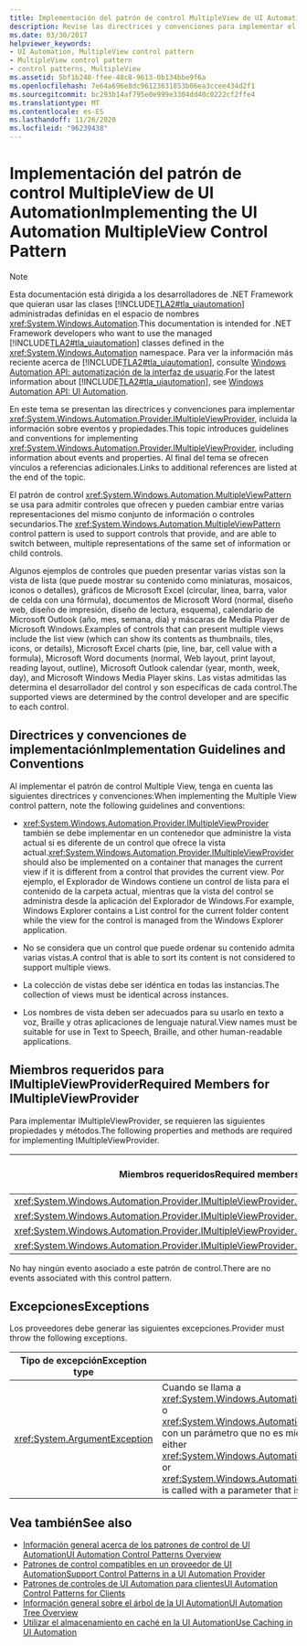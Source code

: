 ```yaml
---
title: Implementación del patrón de control MultipleView de UI Automation
description: Revise las directrices y convenciones para implementar el patrón de control MultipleView en la automatización de la interfaz de usuario. Consulte los miembros necesarios para la interfaz IMultipleViewProvider.
ms.date: 03/30/2017
helpviewer_keywords:
- UI Automation, MultipleView control pattern
- MultipleView control pattern
- control patterns, MultipleView
ms.assetid: 5bf1b248-ffee-48c8-9613-0b134bbe9f6a
ms.openlocfilehash: 7e64a696e8dc96123631853b06ea3ccee434d2f1
ms.sourcegitcommit: bc293b14af795e0e999e3304dd40c0222cf2ffe4
ms.translationtype: MT
ms.contentlocale: es-ES
ms.lasthandoff: 11/26/2020
ms.locfileid: "96239438"
---
```

# <a name="implementing-the-ui-automation-multipleview-control-pattern"></a><span data-ttu-id="48e05-104">Implementación del patrón de control MultipleView de UI Automation</span><span class="sxs-lookup"><span data-stu-id="48e05-104">Implementing the UI Automation MultipleView Control Pattern</span></span>

> [!NOTE]
> <span data-ttu-id="48e05-105">Esta documentación está dirigida a los desarrolladores de .NET Framework que quieran usar las clases [!INCLUDE[TLA2#tla_uiautomation](../../../includes/tla2sharptla-uiautomation-md.md)] administradas definidas en el espacio de nombres <xref:System.Windows.Automation>.</span><span class="sxs-lookup"><span data-stu-id="48e05-105">This documentation is intended for .NET Framework developers who want to use the managed [!INCLUDE[TLA2#tla_uiautomation](../../../includes/tla2sharptla-uiautomation-md.md)] classes defined in the <xref:System.Windows.Automation> namespace.</span></span> <span data-ttu-id="48e05-106">Para ver la información más reciente acerca de [!INCLUDE[TLA2#tla_uiautomation](../../../includes/tla2sharptla-uiautomation-md.md)], consulte [Windows Automation API: automatización de la interfaz de usuario](/windows/win32/winauto/entry-uiauto-win32).</span><span class="sxs-lookup"><span data-stu-id="48e05-106">For the latest information about [!INCLUDE[TLA2#tla_uiautomation](../../../includes/tla2sharptla-uiautomation-md.md)], see [Windows Automation API: UI Automation](/windows/win32/winauto/entry-uiauto-win32).</span></span>  
  
 <span data-ttu-id="48e05-107">En este tema se presentan las directrices y convenciones para implementar <xref:System.Windows.Automation.Provider.IMultipleViewProvider>, incluida la información sobre eventos y propiedades.</span><span class="sxs-lookup"><span data-stu-id="48e05-107">This topic introduces guidelines and conventions for implementing <xref:System.Windows.Automation.Provider.IMultipleViewProvider>, including information about events and properties.</span></span> <span data-ttu-id="48e05-108">Al final del tema se ofrecen vínculos a referencias adicionales.</span><span class="sxs-lookup"><span data-stu-id="48e05-108">Links to additional references are listed at the end of the topic.</span></span>  
  
 <span data-ttu-id="48e05-109">El patrón de control <xref:System.Windows.Automation.MultipleViewPattern> se usa para admitir controles que ofrecen y pueden cambiar entre varias representaciones del mismo conjunto de información o controles secundarios.</span><span class="sxs-lookup"><span data-stu-id="48e05-109">The <xref:System.Windows.Automation.MultipleViewPattern> control pattern is used to support controls that provide, and are able to switch between, multiple representations of the same set of information or child controls.</span></span>  
  
 <span data-ttu-id="48e05-110">Algunos ejemplos de controles que pueden presentar varias vistas son la vista de lista (que puede mostrar su contenido como miniaturas, mosaicos, iconos o detalles), gráficos de Microsoft Excel (circular, línea, barra, valor de celda con una fórmula), documentos de Microsoft Word (normal, diseño web, diseño de impresión, diseño de lectura, esquema), calendario de Microsoft Outlook (año, mes, semana, día) y máscaras de Media Player de Microsoft Windows.</span><span class="sxs-lookup"><span data-stu-id="48e05-110">Examples of controls that can present multiple views include the list view (which can show its contents as thumbnails, tiles, icons, or details), Microsoft Excel charts (pie, line, bar, cell value with a formula), Microsoft Word documents (normal, Web layout, print layout, reading layout, outline), Microsoft Outlook calendar (year, month, week, day), and Microsoft Windows Media Player skins.</span></span> <span data-ttu-id="48e05-111">Las vistas admitidas las determina el desarrollador del control y son específicas de cada control.</span><span class="sxs-lookup"><span data-stu-id="48e05-111">The supported views are determined by the control developer and are specific to each control.</span></span>  
  
<a name="Implementation_Guidelines_and_Conventions"></a>

## <a name="implementation-guidelines-and-conventions"></a><span data-ttu-id="48e05-112">Directrices y convenciones de implementación</span><span class="sxs-lookup"><span data-stu-id="48e05-112">Implementation Guidelines and Conventions</span></span>  

 <span data-ttu-id="48e05-113">Al implementar el patrón de control Multiple View, tenga en cuenta las siguientes directrices y convenciones:</span><span class="sxs-lookup"><span data-stu-id="48e05-113">When implementing the Multiple View control pattern, note the following guidelines and conventions:</span></span>  
  
- <span data-ttu-id="48e05-114"><xref:System.Windows.Automation.Provider.IMultipleViewProvider> también se debe implementar en un contenedor que administre la vista actual si es diferente de un control que ofrece la vista actual.</span><span class="sxs-lookup"><span data-stu-id="48e05-114"><xref:System.Windows.Automation.Provider.IMultipleViewProvider> should also be implemented on a container that manages the current view if it is different from a control that provides the current view.</span></span> <span data-ttu-id="48e05-115">Por ejemplo, el Explorador de Windows contiene un control de lista para el contenido de la carpeta actual, mientras que la vista del control se administra desde la aplicación del Explorador de Windows.</span><span class="sxs-lookup"><span data-stu-id="48e05-115">For example, Windows Explorer contains a List control for the current folder content while the view for the control is managed from the Windows Explorer application.</span></span>  
  
- <span data-ttu-id="48e05-116">No se considera que un control que puede ordenar su contenido admita varias vistas.</span><span class="sxs-lookup"><span data-stu-id="48e05-116">A control that is able to sort its content is not considered to support multiple views.</span></span>  
  
- <span data-ttu-id="48e05-117">La colección de vistas debe ser idéntica en todas las instancias.</span><span class="sxs-lookup"><span data-stu-id="48e05-117">The collection of views must be identical across instances.</span></span>  
  
- <span data-ttu-id="48e05-118">Los nombres de vista deben ser adecuados para su usarlo en texto a voz, Braille y otras aplicaciones de lenguaje natural.</span><span class="sxs-lookup"><span data-stu-id="48e05-118">View names must be suitable for use in Text to Speech, Braille, and other human-readable applications.</span></span>  
  
<a name="Required_Members_for_IMultipleViewProvider"></a>

## <a name="required-members-for-imultipleviewprovider"></a><span data-ttu-id="48e05-119">Miembros requeridos para IMultipleViewProvider</span><span class="sxs-lookup"><span data-stu-id="48e05-119">Required Members for IMultipleViewProvider</span></span>  

 <span data-ttu-id="48e05-120">Para implementar IMultipleViewProvider, se requieren las siguientes propiedades y métodos.</span><span class="sxs-lookup"><span data-stu-id="48e05-120">The following properties and methods are required for implementing IMultipleViewProvider.</span></span>  
  
|<span data-ttu-id="48e05-121">Miembros requeridos</span><span class="sxs-lookup"><span data-stu-id="48e05-121">Required members</span></span>|<span data-ttu-id="48e05-122">Tipo de miembro</span><span class="sxs-lookup"><span data-stu-id="48e05-122">Member type</span></span>|<span data-ttu-id="48e05-123">Notas</span><span class="sxs-lookup"><span data-stu-id="48e05-123">Notes</span></span>|  
|----------------------|-----------------|-----------|  
|<xref:System.Windows.Automation.Provider.IMultipleViewProvider.CurrentView%2A>|<span data-ttu-id="48e05-124">Propiedad</span><span class="sxs-lookup"><span data-stu-id="48e05-124">Property</span></span>|<span data-ttu-id="48e05-125">None</span><span class="sxs-lookup"><span data-stu-id="48e05-125">None</span></span>|  
|<xref:System.Windows.Automation.Provider.IMultipleViewProvider.GetSupportedViews%2A>|<span data-ttu-id="48e05-126">Método</span><span class="sxs-lookup"><span data-stu-id="48e05-126">Method</span></span>|<span data-ttu-id="48e05-127">None</span><span class="sxs-lookup"><span data-stu-id="48e05-127">None</span></span>|  
|<xref:System.Windows.Automation.Provider.IMultipleViewProvider.GetViewName%2A>|<span data-ttu-id="48e05-128">Método</span><span class="sxs-lookup"><span data-stu-id="48e05-128">Method</span></span>|<span data-ttu-id="48e05-129">None</span><span class="sxs-lookup"><span data-stu-id="48e05-129">None</span></span>|  
|<xref:System.Windows.Automation.Provider.IMultipleViewProvider.SetCurrentView%2A>|<span data-ttu-id="48e05-130">Método</span><span class="sxs-lookup"><span data-stu-id="48e05-130">Method</span></span>|<span data-ttu-id="48e05-131">None</span><span class="sxs-lookup"><span data-stu-id="48e05-131">None</span></span>|  
  
 <span data-ttu-id="48e05-132">No hay ningún evento asociado a este patrón de control.</span><span class="sxs-lookup"><span data-stu-id="48e05-132">There are no events associated with this control pattern.</span></span>  
  
<a name="Exceptions"></a>

## <a name="exceptions"></a><span data-ttu-id="48e05-133">Excepciones</span><span class="sxs-lookup"><span data-stu-id="48e05-133">Exceptions</span></span>  

 <span data-ttu-id="48e05-134">Los proveedores debe generar las siguientes excepciones.</span><span class="sxs-lookup"><span data-stu-id="48e05-134">Provider must throw the following exceptions.</span></span>  
  
|<span data-ttu-id="48e05-135">Tipo de excepción</span><span class="sxs-lookup"><span data-stu-id="48e05-135">Exception type</span></span>|<span data-ttu-id="48e05-136">Condición</span><span class="sxs-lookup"><span data-stu-id="48e05-136">Condition</span></span>|  
|--------------------|---------------|  
|<xref:System.ArgumentException>|<span data-ttu-id="48e05-137">Cuando se llama a <xref:System.Windows.Automation.Provider.IMultipleViewProvider.SetCurrentView%2A> o <xref:System.Windows.Automation.Provider.IMultipleViewProvider.GetViewName%2A> con un parámetro que no es miembro de la colección de vistas compatible.</span><span class="sxs-lookup"><span data-stu-id="48e05-137">When either <xref:System.Windows.Automation.Provider.IMultipleViewProvider.SetCurrentView%2A> or <xref:System.Windows.Automation.Provider.IMultipleViewProvider.GetViewName%2A> is called with a parameter that is not a member of the supported views collection.</span></span>|  
  
## <a name="see-also"></a><span data-ttu-id="48e05-138">Vea también</span><span class="sxs-lookup"><span data-stu-id="48e05-138">See also</span></span>

- [<span data-ttu-id="48e05-139">Información general acerca de los patrones de control de UI Automation</span><span class="sxs-lookup"><span data-stu-id="48e05-139">UI Automation Control Patterns Overview</span></span>](ui-automation-control-patterns-overview.md)
- [<span data-ttu-id="48e05-140">Patrones de control compatibles en un proveedor de UI Automation</span><span class="sxs-lookup"><span data-stu-id="48e05-140">Support Control Patterns in a UI Automation Provider</span></span>](support-control-patterns-in-a-ui-automation-provider.md)
- [<span data-ttu-id="48e05-141">Patrones de controles de UI Automation para clientes</span><span class="sxs-lookup"><span data-stu-id="48e05-141">UI Automation Control Patterns for Clients</span></span>](ui-automation-control-patterns-for-clients.md)
- [<span data-ttu-id="48e05-142">Información general sobre el árbol de la UI Automation</span><span class="sxs-lookup"><span data-stu-id="48e05-142">UI Automation Tree Overview</span></span>](ui-automation-tree-overview.md)
- [<span data-ttu-id="48e05-143">Utilizar el almacenamiento en caché en la UI Automation</span><span class="sxs-lookup"><span data-stu-id="48e05-143">Use Caching in UI Automation</span></span>](use-caching-in-ui-automation.md)
